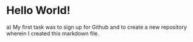 # Hello World!

a) My first task was to sign up for Github and to create a new repository wherein I created this markdown file.
